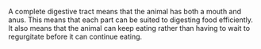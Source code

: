 A complete digestive tract means that the animal has both a mouth and anus. This
means that each part can be suited to digesting food efficiently. It also means that the
animal can keep eating rather than having to wait to regurgitate before it can continue
eating.